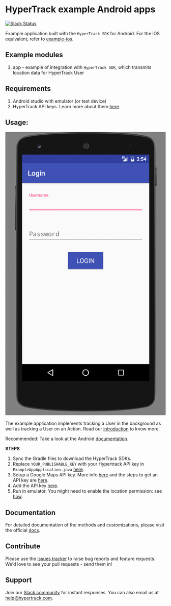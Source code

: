 # HyperTrack example Android apps
[![Slack Status](http://slack.hypertrack.com/badge.svg)](http://slack.hypertrack.com)

Example application built with the `HyperTrack SDK` for Android. For the iOS equivalent, refer to [example-ios](https://github.com/hypertrack/example-ios).

## Example modules
1. app - example of integration with `HyperTrack SDK`, which transmits location data for HyperTrack User

## Requirements
1. Android studio with emulator (or test device)
2. HyperTrack API keys. Learn more about them [here](https://docs.hypertrack.com/v3/gettingstarted/authentication.html).

## Usage:
![Driver example](readme-imgs/driver.gif)

The example application implements tracking a User in the background as well as tracking a User on an Action. Read our [introduction](https://docs.hypertrack.com/) to know more.

Recommended: Take a look at the Android [documentation](https://docs.hypertrack.com/v3/sdks/android/installing.html).

**STEPS**

1. Sync the Gradle files to download the HyperTrack SDKs.
2. Replace `YOUR_PUBLISHABLE_KEY` with your Hypertrack API key in `ExampleAppApplication.java` [here](https://github.com/hypertrack/example-android/blob/master/app/src/main/java/com/hypertrack/example_android/ExampleAppApplication.java#L19).
3. Setup a Google Maps API key. More info [here](https://developers.google.com/maps/documentation/android-api/start) and the steps to get an API key are [here](https://developers.google.com/maps/documentation/android-api/start#step_4_get_a_google_maps_api_key).
4. Add the API key [here](https://github.com/hypertrack/meta-android/blob/develop/app/src/main/AndroidManifest.xml#L207).
5. Run in emulator. You might need to enable the location permission: see [how](readme-imgs/location.gif).

## Documentation
For detailed documentation of the methods and customizations, please visit the official [docs](https://docs.hypertrack.com/).

## Contribute
Please use the [issues tracker](https://github.com/hypertrack/example-android/issues) to raise bug reports and feature requests. We'd love to see your pull requests - send them in!

## Support
Join our [Slack community](http://slack.hypertrack.com) for instant responses. You can also email us at help@hypertrack.com.
